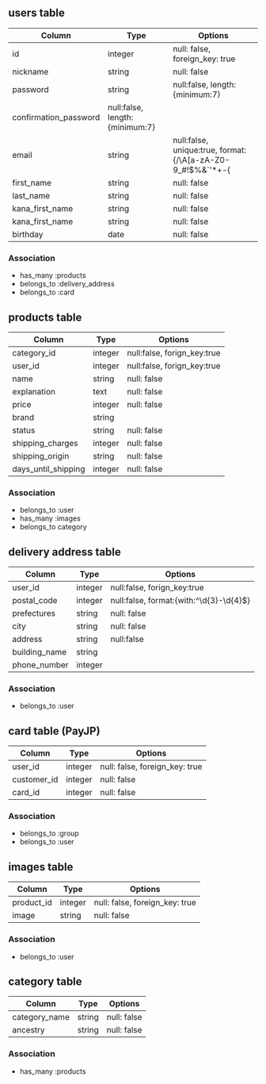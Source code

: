 <!-- # README

* Ruby version

* System dependencies

* Configuration

* Database creation

* Database initialization

* How to run the test suite

* Services (job queues, cache servers, search engines, etc.)

* Deployment instructions

* ... -->


## users table​
|Column|Type|Options|
|------|----|-------|
|id|integer|null: false, foreign_key: true|
|nickname|string|null: false|
|password|string|null:false, length:{minimum:7}|
|confirmation_password|null:false, length:{minimum:7}|
|email|string|null:false, unique:true, format:{/\A[a-zA-Z0-9_\#!$%&`'*+\-{|}~^\/=?\.]+@[a-zA-Z0-9][a-zA-Z0-9\.-]+\z/}|
|first_name|string|null: false|
|last_name|string|null: false|
|kana_first_name|string|null: false|
|kana_first_name|string|null: false|
|birthday|date|null: false|

### Association
- has_many :products
- belongs_to :delivery_address
- belongs_to :card


## products table
|Column|Type|Options|
|------|----|-------|
|category_id|integer|null:false, forign_key:true|
|user_id|integer|null:false, forign_key:true|
|name|string|null: false|
|explanation|text|null: false|
|price|integer|null: false|
|brand|string||
|status|string|null: false|
|shipping_charges|integer|null: false|
|shipping_origin|string|null: false|
|days_until_shipping|integer|null: false|

### Association
- belongs_to :user
- has_many :images
- belongs_to category


## delivery address table
|Column|Type|Options|
|------|----|-------|
|user_id|integer|null:false, forign_key:true|
|postal_code|integer|null:false, format:{with:^\d{3}-\d{4}$}|
|prefectures|string|null: false|
|city|string|null: false|
|address|string|null:false|
|building_name|string||
|phone_number|integer||

### Association
- belongs_to :user


## card table  (PayJP)​
|Column|Type|Options|
|------|----|-------|
|user_id|integer|null: false, foreign_key: true|
|customer_id|integer|null: false|
|card_id|integer|null: false|

### Association
- belongs_to :group
- belongs_to :user


## images table
|Column|Type|Options|
|------|----|-------|
|product_id|integer|null: false, foreign_key: true|
|image|string|null: false|

### Association
- belongs_to :user


## category table
|Column|Type|Options|
|------|----|-------|
|category_name|string|null: false|
|ancestry|string|null: false|

### Association
- has_many :products